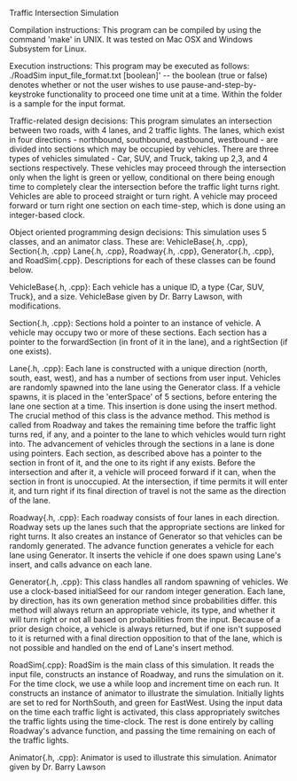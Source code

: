 Traffic Intersection Simulation

Compilation instructions: This program can be compiled by using the command
'make' in UNIX. It was tested on Mac OSX and Windows Subsystem for Linux.

Execution instructions: This program may be executed as follows:
./RoadSim input_file_format.txt [boolean]' -- the boolean (true or false) denotes whether or
not the user wishes to use pause-and-step-by-keystroke functionality to proceed
one time unit at a time. Within the folder is a sample for the input format.

Traffic-related design decisions: This program simulates an intersection between
two roads, with 4 lanes, and 2 traffic lights. The lanes, which exist in four
directions - northbound, southbound, eastbound, westbound - are divided into
sections which may be occupied by vehicles. There are three types of vehicles
simulated - Car, SUV, and Truck, taking up 2,3, and 4 sections respectively.
These vehicles may proceed through the intersection only when the light is
green or yellow, conditional on there being enough time to completely clear
the intersection before the traffic light turns right. Vehicles are able to
proceed straight or turn right. A vehicle may proceed forward or turn right
one section on each time-step, which is done using an integer-based clock.

Object oriented programming design decisions: This simulation uses 5 classes,
and an animator class. These are: VehicleBase{.h, .cpp}, Section{.h, .cpp}
Lane{.h, .cpp}, Roadway{.h, .cpp}, Generator{.h, .cpp}, and RoadSim{.cpp}.
Descriptions for each of these classes can be found below.

VehicleBase{.h, .cpp}: Each vehicle has a unique ID, a type {Car, SUV, Truck},
and a size. VehicleBase given by Dr. Barry Lawson, with modifications.

Section{.h, .cpp}: Sections hold a pointer to an instance of vehicle. A vehicle
may occupy two or more of these sections. Each section has a pointer to the
forwardSection (in front of it in the lane), and a rightSection (if one exists).

Lane{.h, .cpp}: Each lane is constructed with a unique direction (north, south,
east, west), and has a number of sections from user input. Vehicles are randomly
spawned into the lane using the Generator class. If a vehicle spawns, it is
placed in the 'enterSpace' of 5 sections, before entering the lane one section
at a time. This insertion is done using the insert method. The crucial method of
this class is the advance method. This method is called from Roadway and takes
the remaining time before the traffic light turns red, if any, and a pointer
to the lane to which vehicles would turn right into. The advancement of vehicles
through the sections in a lane is done using pointers. Each section, as
described above has a pointer to the section in front of it, and the one to
its right if any exists. Before the intersection and after it, a vehicle will
proceed forward if it can, when the section in front is unoccupied. At the
intersection, if time permits it will enter it, and turn right if its final
direction of travel is not the same as the direction of the lane.

Roadway{.h, .cpp}: Each roadway consists of four lanes in each direction.
Roadway sets up the lanes such that the appropriate sections are linked for
right turns. It also creates an instance of Generator so that vehicles can be
randomly generated. The advance function generates a vehicle for each lane
using Generator. It inserts the vehicle if one does spawn using Lane's insert,
and calls advance on each lane.

Generator{.h, .cpp}: This class handles all random spawning of vehicles. We use
a clock-based initialSeed for our random integer generation. Each lane, by
direction, has its own generation method since probabilities differ. this
method will always return an appropriate vehicle, its type, and whether it will
turn right or not all based on probabilities from the input. Because of a prior
design choice, a vehicle is always returned, but if one isn't supposed to
it is returned with a final direction opposition to that of the lane, which
is not possible and handled on the end of Lane's insert method.

RoadSim{.cpp}: RoadSim is the main class of this simulation. It reads the input
file, constructs an instance of Roadway, and runs the simulation on it. For the
time clock, we use a while loop and increment time on each run. It constructs
an instance of animator to illustrate the simulation. Initially lights are set
to red for NorthSouth, and green for EastWest. Using the input data on the
time each traffic light is activated, this class appropriately switches the
traffic lights using the time-clock. The rest is done entirely by calling
Roadway's advance function, and passing the time remaining on each of the
traffic lights.

Animator{.h, .cpp}: Animator is used to illustrate this simulation.
Animator given by Dr. Barry Lawson

